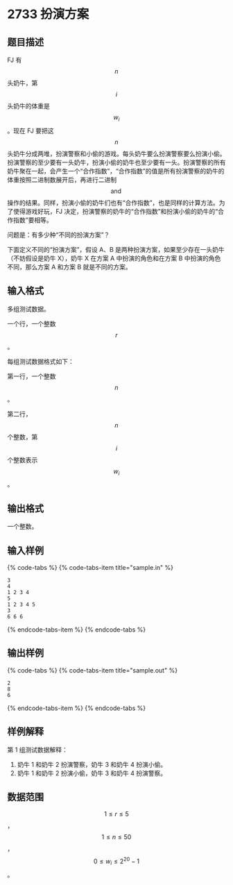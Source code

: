 # 2733 扮演方案

## 题目描述

FJ 有 $$n$$ 头奶牛，第 $$i$$ 头奶牛的体重是 $$w_i$$。现在 FJ 要把这 $$n$$ 头奶牛分成两堆，扮演警察和小偷的游戏。每头奶牛要么扮演警察要么扮演小偷。扮演警察的至少要有一头奶牛，扮演小偷的奶牛也至少要有一头。扮演警察的所有奶牛聚在一起，会产生一个“合作指数”，“合作指数”的值是所有扮演警察的奶牛的体重按照二进制数展开后，再进行二进制 $$\operatorname{and}$$ 操作的结果。同样，扮演小偷的奶牛们也有“合作指数”，也是同样的计算方法。为了使得游戏好玩，FJ 决定，扮演警察的奶牛的“合作指数”和扮演小偷的奶牛的“合作指数”要相等。

问题是：有多少种“不同的扮演方案”？

下面定义不同的“扮演方案”，假设 A、B 是两种扮演方案，如果至少存在一头奶牛（不妨假设是奶牛 X），奶牛 X 在方案 A 中扮演的角色和在方案 B 中扮演的角色不同，那么方案 A 和方案 B 就是不同的方案。

## 输入格式

多组测试数据。

一个行，一个整数 $$r$$。

每组测试数据格式如下：

第一行，一个整数 $$n$$。

第二行，$$n$$ 个整数，第 $$i$$ 个整数表示 $$w_i$$。

## 输出格式

一个整数。

## 输入样例

{% code-tabs %}
{% code-tabs-item title="sample.in" %}
```text
3
4
1 2 3 4
5
1 2 3 4 5
3
6 6 6
```
{% endcode-tabs-item %}
{% endcode-tabs %}

## 输出样例

{% code-tabs %}
{% code-tabs-item title="sample.out" %}
```text
2
8
6
```
{% endcode-tabs-item %}
{% endcode-tabs %}

## 样例解释

第 1 组测试数据解释：

1. 奶牛 1 和奶牛 2 扮演警察，奶牛 3 和奶牛 4 扮演小偷。
2. 奶牛 1 和奶牛 2 扮演小偷，奶牛 3 和奶牛 4 扮演警察。

## 数据范围

$$1 \leq r \leq 5$$，$$1 \leq n \leq 50$$，$$0 \leq w_i \leq 2^{20}-1$$。

